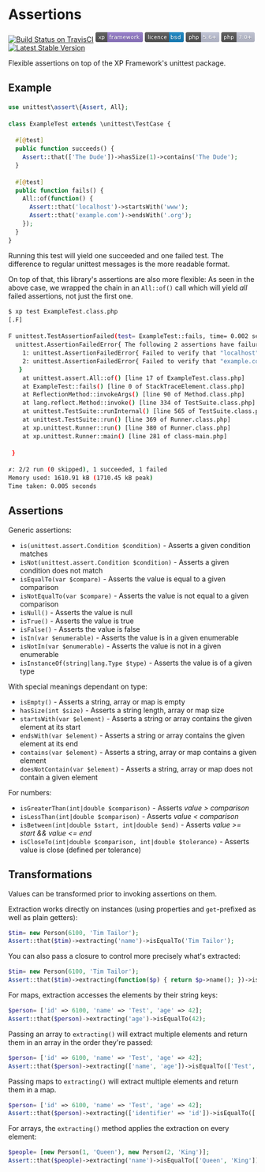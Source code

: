 Assertions
==========

[![Build Status on TravisCI](https://secure.travis-ci.org/xp-forge/assert.svg)](http://travis-ci.org/xp-forge/assert)
[![XP Framework Mdodule](https://raw.githubusercontent.com/xp-framework/web/master/static/xp-framework-badge.png)](https://github.com/xp-framework/core)
[![BSD Licence](https://raw.githubusercontent.com/xp-framework/web/master/static/licence-bsd.png)](https://github.com/xp-framework/core/blob/master/LICENCE.md)
[![Required PHP 5.6+](https://raw.githubusercontent.com/xp-framework/web/master/static/php-5_6plus.png)](http://php.net/)
[![Supports PHP 7.0+](https://raw.githubusercontent.com/xp-framework/web/master/static/php-7_0plus.png)](http://php.net/)
[![Latest Stable Version](https://poser.pugx.org/xp-forge/assert/version.png)](https://packagist.org/packages/xp-forge/assert)

Flexible assertions on top of the XP Framework's unittest package.

Example
-------

```php
use unittest\assert\{Assert, All};

class ExampleTest extends \unittest\TestCase {

  #[@test]
  public function succeeds() {
    Assert::that(['The Dude'])->hasSize(1)->contains('The Dude');
  }

  #[@test]
  public function fails() {
    All::of(function() { 
      Assert::that('localhost')->startsWith('www');
      Assert::that('example.com')->endsWith('.org');
    });
  }
}
```

Running this test will yield one succeeded and one failed test. The difference to regular unittest messages is the more readable format. 

On top of that, this library's assertions are also more flexible: As seen in the above case, we wrapped the chain in an `All::of()` call which will yield *all* failed assertions, not just the first one.

```sh
$ xp test ExampleTest.class.php
[.F]

F unittest.TestAssertionFailed(test= ExampleTest::fails, time= 0.002 seconds) {
  unittest.AssertionFailedError{ The following 2 assertions have failures:
    1: unittest.AssertionFailedError{ Failed to verify that "localhost" starts with "www" }
    2: unittest.AssertionFailedError{ Failed to verify that "example.com" ends with ".org" }
   }
    at unittest.assert.All::of() [line 17 of ExampleTest.class.php]
    at ExampleTest::fails() [line 0 of StackTraceElement.class.php]
    at ReflectionMethod::invokeArgs() [line 90 of Method.class.php]
    at lang.reflect.Method::invoke() [line 334 of TestSuite.class.php]
    at unittest.TestSuite::runInternal() [line 565 of TestSuite.class.php]
    at unittest.TestSuite::run() [line 369 of Runner.class.php]
    at xp.unittest.Runner::run() [line 380 of Runner.class.php]
    at xp.unittest.Runner::main() [line 281 of class-main.php]

 }

✗: 2/2 run (0 skipped), 1 succeeded, 1 failed
Memory used: 1610.91 kB (1710.45 kB peak)
Time taken: 0.005 seconds
````

Assertions
----------
Generic assertions:

* `is(unittest.assert.Condition $condition)` - Asserts a given condition matches
* `isNot(unittest.assert.Condition $condition)` - Asserts a given condition does not match
* `isEqualTo(var $compare)` - Asserts the value is equal to a given comparison
* `isNotEqualTo(var $compare)` - Asserts the value is not equal to a given comparison
* `isNull()` - Asserts the value is null
* `isTrue()` - Asserts the value is true
* `isFalse()` - Asserts the value is false
* `isIn(var $enumerable)` - Asserts the value is in a given enumerable 
* `isNotIn(var $enumerable)` - Asserts the value is not in a given enumerable
* `isInstanceOf(string|lang.Type $type)` - Asserts the value is of a given type

With special meanings dependant on type:

* `isEmpty()` - Asserts a string, array or map is empty
* `hasSize(int $size)` - Asserts a string length, array or map size
* `startsWith(var $element)` - Asserts a string or array contains the given element at its start
* `endsWith(var $element)` - Asserts a string or array contains the given element at its end
* `contains(var $element)` - Asserts a string, array or map contains a given element
* `doesNotContain(var $element)` - Asserts a string, array or map does not contain a given element

For numbers:

* `isGreaterThan(int|double $comparison)` - Asserts *value > comparison*
* `isLessThan(int|double $comparison)` - Asserts *value < comparison*
* `isBetween(int|double $start, int|double $end)` - Asserts *value >= start && value <= end*
* `isCloseTo(int|double $comparison, int|double $tolerance)` - Asserts value is close (defined per tolerance)

Transformations
---------------
Values can be transformed prior to invoking assertions on them.

Extraction works directly on instances (using properties and `get`-prefixed as well as plain getters):

```php
$tim= new Person(6100, 'Tim Tailor');
Assert::that($tim)->extracting('name')->isEqualTo('Tim Tailor');
```

You can also pass a closure to control more precisely what's extracted:

```php
$tim= new Person(6100, 'Tim Tailor');
Assert::that($tim)->extracting(function($p) { return $p->name(); })->isEqualTo('Tim Tailor');
```

For maps, extraction accesses the elements by their string keys:

```php
$person= ['id' => 6100, 'name' => 'Test', 'age' => 42];
Assert::that($person)->extracting('age')->isEqualTo(42);
```

Passing an array to `extracting()` will extract multiple elements and return them in an array in the order they're passed:

```php
$person= ['id' => 6100, 'name' => 'Test', 'age' => 42];
Assert::that($person)->extracting(['name', 'age'])->isEqualTo(['Test', 42]);
```

Passing maps to `extracting()` will extract multiple elements and return them in a map.

```php
$person= ['id' => 6100, 'name' => 'Test', 'age' => 42];
Assert::that($person)->extracting(['identifier' => 'id'])->isEqualTo(['identifier' => 6100]);
```

For arrays, the `extracting()` method applies the extraction on every element:

```php
$people= [new Person(1, 'Queen'), new Person(2, 'King')];
Assert::that($people)->extracting('name')->isEqualTo(['Queen', 'King']);
```
